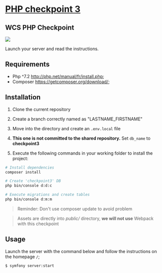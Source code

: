 # [PHP checkpoint 3](https://github.com/WildCodeSchool/php_checkpoint2_reims_sept20)

## WCS PHP Checkpoint

![](https://static.tvtropes.org/pmwiki/pub/images/potc_monocle2.jpg)

Launch your server and read the instructions.

## Requirements

- Php ^7.2 http://php.net/manual/fr/install.php;
- Composer https://getcomposer.org/download/;

## Installation

1. Clone the current repository

2. Create a branch correctly named as "LASTNAME_FIRSTNAME"

3. Move into the directory and create an `.env.local` file
4. **This one is not committed to the shared repository.**
Set `db_name` to **checkpoint3**

1. Execute the following commands in your working folder to install the project:

```bash
# Install dependencies
composer install

# Create 'checkpoint3' DB
php bin/console d:d:c

# Execute migrations and create tables
php bin/console d:m:m
```

> Reminder: Don't use composer update to avoid problem

> Assets are directly into _public/_ directory, **we will not use** Webpack with this checkpoint

## Usage

Launch the server with the command below and follow the instructions on the homepage `/`;

```bash
$ symfony server:start
```